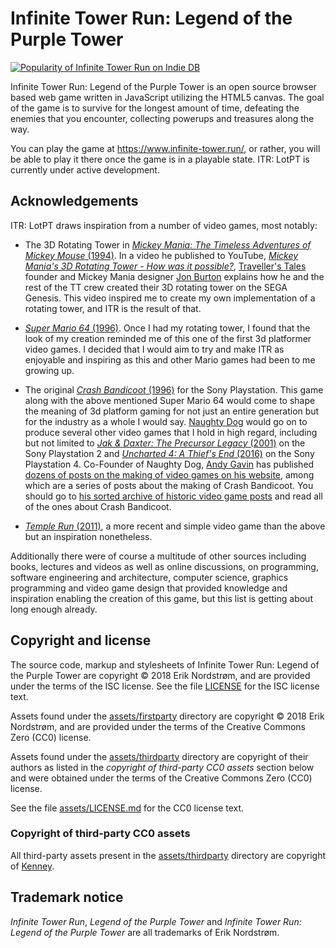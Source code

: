 # Infinite Tower Run: Legend of the Purple Tower

<a href="http://www.indiedb.com/games/infinite-tower-run" title="View Infinite Tower Run on Indie DB" target="_blank"><img src="http://button.indiedb.com/popularity/medium/games/65797.png" alt="Popularity of Infinite Tower Run on Indie DB" /></a>

Infinite Tower Run: Legend of the Purple Tower is an open source browser based
web game written in JavaScript utilizing the HTML5 canvas. The goal of the game
is to survive for the longest amount of time, defeating the enemies that you
encounter, collecting powerups and treasures along the way.

You can play the game at https://www.infinite-tower.run/, or rather,
you will be able to play it there once the game is in a playable state.
ITR: LotPT is currently under active development.

## Acknowledgements

ITR: LotPT draws inspiration from a number of video games, most notably:

* The 3D Rotating Tower in
  [*Mickey Mania: The Timeless Adventures of Mickey Mouse* (1994)](https://en.wikipedia.org/wiki/Mickey_Mania).
  In a video he published to YouTube,
  [*Mickey Mania's 3D Rotating Tower - How was it possible?*](https://www.youtube.com/watch?v=gRzKAe9UtoU),
  [Traveller's Tales](https://en.wikipedia.org/wiki/Traveller%27s_Tales)
  founder and Mickey Mania designer [Jon Burton](https://twitter.com/JonTt)
  explains how he and the rest of the TT crew created their 3D rotating tower
  on the SEGA Genesis. This video inspired me to create my own implementation
  of a rotating tower, and ITR is the result of that.

* [*Super Mario 64* (1996)](https://en.wikipedia.org/wiki/Super_Mario_64).
  Once I had my rotating tower, I found that the look of my creation reminded
  me of this one of the first 3d platformer video games. I decided that I would
  aim to try and make ITR as enjoyable and inspiring as this and other
  Mario games had been to me growing up.

* The original [*Crash Bandicoot* (1996)](https://en.wikipedia.org/wiki/Crash_Bandicoot_%28video_game%29)
  for the Sony Playstation. This game along with the above mentioned
  Super Mario 64 would come to shape the meaning of 3d platform gaming
  for not just an entire generation but for the industry as a whole
  I would say. [Naughty Dog](https://en.wikipedia.org/wiki/Naughty_Dog)
  would go on to produce several other video games that I hold in high regard,
  including but not limited to
  [*Jak & Daxter: The Precursor Legacy* (2001)](https://en.wikipedia.org/wiki/Jak_and_Daxter)
  on the Sony Playstation 2 and
  [*Uncharted 4: A Thief's End* (2016)](https://en.wikipedia.org/wiki/Jak_and_Daxter)
  on the Sony Playstation 4. Co-Founder of Naughty Dog,
  [Andy Gavin](https://twitter.com/asgavin) has published
  [dozens of posts on the making of video games on his website](http://all-things-andy-gavin.com/video-games/),
  among which are a series of posts about the making of Crash Bandicoot.
  You should go to [his sorted archive of historic video game posts](http://all-things-andy-gavin.com/video-games-archive/)
  and read all of the ones about Crash Bandicoot.

* [*Temple Run* (2011)](https://en.wikipedia.org/wiki/Temple_Run), a more recent
  and simple video game than the above but an inspiration nonetheless.

Additionally there were of course a multitude of other sources including books,
lectures and videos as well as online discussions, on programming, software
engineering and architecture, computer science, graphics programming and
video game design that provided knowledge and inspiration enabling the creation
of this game, but this list is getting about long enough already.

## Copyright and license

The source code, markup and stylesheets of Infinite Tower Run: Legend of the
Purple Tower are copyright &copy; 2018 Erik Nordstrøm, and are provided under
the terms of the ISC license. See the file [LICENSE](LICENSE) for the
ISC license text.

Assets found under the [assets/firstparty](assets/firstparty) directory are
copyright &copy; 2018 Erik Nordstrøm, and are provided under the terms of
the Creative Commons Zero (CC0) license.

Assets found under the [assets/thirdparty](assets/thirdparty) directory are
copyright of their authors as listed in the *copyright of third-party CC0 assets*
section below and were obtained under the terms of
the Creative Commons Zero (CC0) license.

See the file [assets/LICENSE.md](assets/LICENSE.md) for the CC0 license text.

### Copyright of third-party CC0 assets

All third-party assets present in the [assets/thirdparty](assets/thirdparty)
directory are copyright of [Kenney](http://kenney.nl/).

## Trademark notice

*Infinite Tower Run*, *Legend of the Purple Tower* and
*Infinite Tower Run: Legend of the Purple Tower* are all
trademarks of Erik Nordstrøm.
